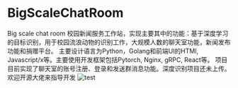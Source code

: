 # BigScaleChatRoom
Big scale chat room
校园新闻服务工作站，实现主要其中的功能：基于深度学习的目标识别，用于校园流浪动物的识别工作，大规模人数的聊天室功能，新闻发布功能和捐赠平台。
主要设计语言为Python，Golang和前端UI的HTMl, Javascript/x等。主要使用开发框架包括Pytorch, Nginx, gRPC, React等。
项目目前实现了聊天室的账号注册、登录和发送群消息功能。深度识别项目还未上传。欢迎开源大佬来指导开发
![test](https://github.com/BrandonYan113/BigScaleChatRoom/test.jpg)
